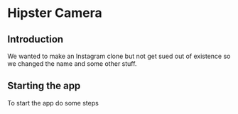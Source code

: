 # Hipster Camera 

## Introduction 
We wanted to make an Instagram clone but not get sued out of existence so we changed the name and some other stuff.

## Starting the app
To start the app do some steps